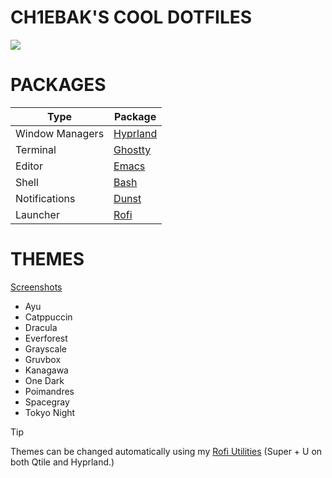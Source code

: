 # CH1EBAK'S COOL DOTFILES
![](https://raw.githubusercontent.com/ch1ebak/dotfiles/refs/heads/main/screenshots/everforest-qth.png)


# PACKAGES
| Type            | Package                                                                                                                                       |
| --------------- | --------------------------------------------------------------------------------------------------------------------------------------------- |
| Window Managers | [Hyprland](https://github.com/ch1ebak/dotfiles/tree/main/.config/hypr) |
| Terminal        | [Ghostty](https://github.com/ch1ebak/dotfiles/tree/main/.config/ghostty)                                                                      |
| Editor          | [Emacs](https://github.com/ch1ebak/dotfiles/tree/main/.config/emacs)                                                                          |
| Shell           | [Bash](https://github.com/ch1ebak/dotfiles/blob/main/.bashrc)                                                                                 |
| Notifications   | [Dunst](https://github.com/ch1ebak/dotfiles/tree/main/.config/dunst)                                                                          |
| Launcher        | [Rofi](https://github.com/ch1ebak/dotfiles/tree/main/.config/rofi)                                                                            |


# THEMES
[Screenshots](https://github.com/ch1ebak/dotfiles/tree/main/screenshots)
- Ayu
- Catppuccin
- Dracula
- Everforest
- Grayscale
- Gruvbox
- Kanagawa
- One Dark
- Poimandres
- Spacegray
- Tokyo Night

> [!TIP]
> Themes can be changed automatically using my [Rofi Utilities](https://github.com/ch1ebak/scripts/blob/main/rofi-utilities) (Super + U on both Qtile and Hyprland.)
